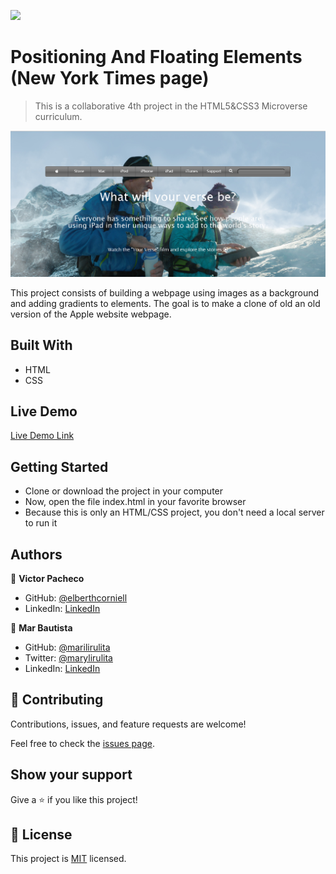 ![](https://img.shields.io/badge/Microverse-blueviolet)

# Positioning And Floating Elements (New York Times page)

> This is a collaborative 4th project in the HTML5&CSS3 Microverse curriculum.

![screenshot](./assets/img/apple_page.png)

This project consists of building a webpage using images as a background and adding gradients to elements. The goal is to make a clone of old an old version of the Apple website webpage.

## Built With

- HTML
- CSS

## Live Demo

[Live Demo Link](https://raw.githack.com/vichuge/4-Building-with-Backgrounds-and-Gradients/feature-1/index.html)


## Getting Started

- Clone or download the project in your computer
- Now, open the file index.html in your favorite browser
- Because this is only an HTML/CSS project, you don't need a local server to run it

## Authors

👤 **Victor Pacheco**

- GitHub: [@elberthcorniell](https://github.com/vichuge)
- LinkedIn: [LinkedIn](https://www.linkedin.com/in/victor-pacheco-7946aab2/)

👤 **Mar Bautista**

- GitHub: [@marilirulita](https://github.com/marilirulita)
- Twitter: [@marylirulita](https://twitter.com/marylirulita)
- LinkedIn: [LinkedIn](https://www.linkedin.com/in/mar-y-sol-bautista-alvarez-5a6894151/)

## 🤝 Contributing

Contributions, issues, and feature requests are welcome!

Feel free to check the [issues page](https://github.com/vichuge/4-Building-with-Backgrounds-and-Gradients/issues).

## Show your support

Give a ⭐️ if you like this project!

## 📝 License

This project is [MIT](https://github.com/vichuge/4-Building-with-Backgrounds-and-Gradients/blob/main/LICENSE) licensed.
